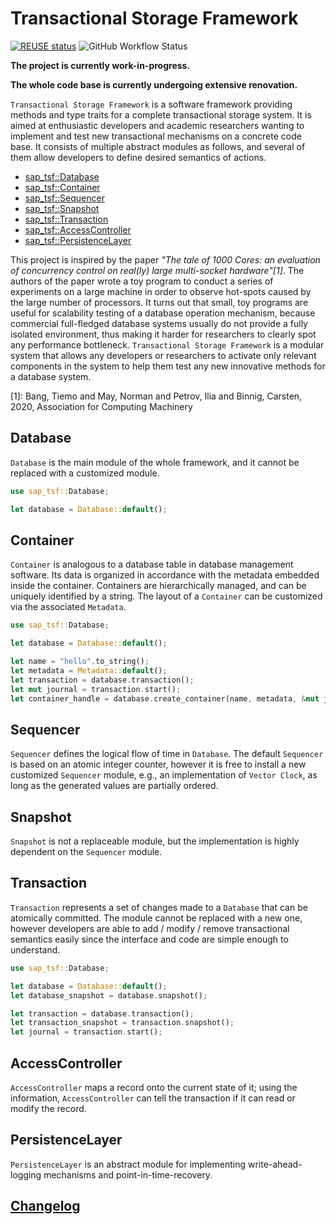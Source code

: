 <!--
SPDX-FileCopyrightText: 2021 Changgyoo Park <wvwwvwwv@me.com>

SPDX-License-Identifier: Apache-2.0
-->

# Transactional Storage Framework

[![REUSE status](https://api.reuse.software/badge/github.com/SAP/transactional-storage-framework)](https://api.reuse.software/info/github.com/SAP/transactional-storage-framework)
![GitHub Workflow Status](https://img.shields.io/github/actions/workflow/status/SAP/transactional-storage-framework/sap_tsf.yml?branch=main)

**The project is currently work-in-progress.**

**The whole code base is currently undergoing extensive renovation.**

`Transactional Storage Framework` is a software framework providing methods and type traits for a complete transactional storage system. It is aimed at enthusiastic developers and academic researchers wanting to implement and test new transactional mechanisms on a concrete code base. It consists of multiple abstract modules as follows, and several of them allow developers to define desired semantics of actions.

* [sap_tsf::Database](#Database)
* [sap_tsf::Container](#Container)
* [sap_tsf::Sequencer](#Sequencer)
* [sap_tsf::Snapshot](#Snapshot)
* [sap_tsf::Transaction](#Transaction)
* [sap_tsf::AccessController](#AccessController)
* [sap_tsf::PersistenceLayer](#PersistenceLayer)

This project is inspired by the paper <cite>"The tale of 1000 Cores: an evaluation of concurrency control on real(ly) large multi-socket hardware"[1]</cite>. The authors of the paper wrote a toy program to conduct a series of experiments on a large machine in order to observe hot-spots caused by the large number of processors. It turns out that small, toy programs are useful for scalability testing of a database operation mechanism, because commercial full-fledged database systems usually do not provide a fully isolated environment, thus making it harder for researchers to clearly spot any performance bottleneck. `Transactional Storage Framework` is a modular system that allows any developers or researchers to activate only relevant components in the system to help them test any new innovative methods for a database system.

[1]: Bang, Tiemo and May, Norman and Petrov, Ilia and Binnig, Carsten, 2020, Association for Computing Machinery

## Database

`Database` is the main module of the whole framework, and it cannot be replaced with a customized module.

```rust
use sap_tsf::Database;

let database = Database::default();
```

## Container

`Container` is analogous to a database table in database management software. Its data is organized in accordance with the metadata embedded inside the container. Containers are hierarchically managed, and can be uniquely identified by a string. The layout of a `Container` can be customized via the associated `Metadata`.

```rust
use sap_tsf::Database;

let database = Database::default();

let name = "hello".to_string();
let metadata = Metadata::default();
let transaction = database.transaction();
let mut journal = transaction.start();
let container_handle = database.create_container(name, metadata, &mut journal, None).await;
```

## Sequencer

`Sequencer` defines the logical flow of time in `Database`. The default `Sequencer` is based on an atomic integer counter, however it is free to install a new customized `Sequencer` module, e.g., an implementation of `Vector Clock`, as long as the generated values are partially ordered.

## Snapshot

`Snapshot` is not a replaceable module, but the implementation is highly dependent on the `Sequencer` module.

## Transaction

`Transaction` represents a set of changes made to a `Database` that can be atomically committed. The module cannot be replaced with a new one, however developers are able to add / modify / remove transactional semantics easily since the interface and code are simple enough to understand.

```rust
use sap_tsf::Database;

let database = Database::default();
let database_snapshot = database.snapshot();

let transaction = database.transaction();
let transaction_snapshot = transaction.snapshot();
let journal = transaction.start();
```

## AccessController

`AccessController` maps a record onto the current state of it; using the information, `AccessController` can tell the transaction if it can read or modify the record.

## PersistenceLayer

`PersistenceLayer` is an abstract module for implementing write-ahead-logging mechanisms and point-in-time-recovery.

## [Changelog](https://github.com/SAP/transactional-storage-framework/blob/main/CHANGELOG.md)
